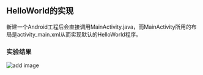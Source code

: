## HelloWorld的实现
新建一个Android工程后会直接调用MainActivity.java，而MainActivity所用的布局是activity_main.xml从而实现默认的HelloWorld程序。
### 实验结果
![add image](https://github.com/Xxy-fjnu/Android_lab/blob/master/screenshots/1.png)

